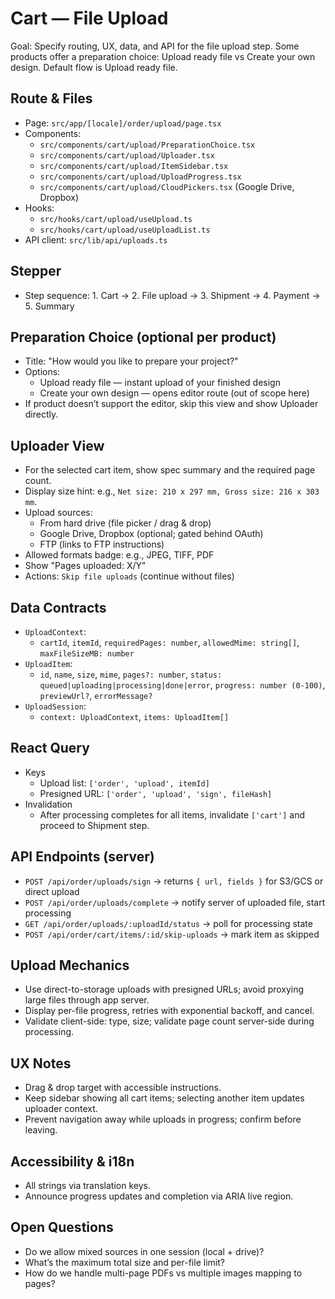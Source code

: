 # Cart — File Upload

Goal: Specify routing, UX, data, and API for the file upload step. Some products offer a preparation choice: Upload ready file vs Create your own design. Default flow is Upload ready file.

## Route & Files

- Page: `src/app/[locale]/order/upload/page.tsx`
- Components:
  - `src/components/cart/upload/PreparationChoice.tsx`
  - `src/components/cart/upload/Uploader.tsx`
  - `src/components/cart/upload/ItemSidebar.tsx`
  - `src/components/cart/upload/UploadProgress.tsx`
  - `src/components/cart/upload/CloudPickers.tsx` (Google Drive, Dropbox)
- Hooks:
  - `src/hooks/cart/upload/useUpload.ts`
  - `src/hooks/cart/upload/useUploadList.ts`
- API client: `src/lib/api/uploads.ts`

## Stepper

- Step sequence: 1. Cart → 2. File upload → 3. Shipment → 4. Payment → 5. Summary

## Preparation Choice (optional per product)

- Title: "How would you like to prepare your project?"
- Options:
  - Upload ready file — instant upload of your finished design
  - Create your own design — opens editor route (out of scope here)
- If product doesn’t support the editor, skip this view and show Uploader directly.

## Uploader View

- For the selected cart item, show spec summary and the required page count.
- Display size hint: e.g., `Net size: 210 x 297 mm, Gross size: 216 x 303 mm`.
- Upload sources:
  - From hard drive (file picker / drag & drop)
  - Google Drive, Dropbox (optional; gated behind OAuth)
  - FTP (links to FTP instructions)
- Allowed formats badge: e.g., JPEG, TIFF, PDF
- Show "Pages uploaded: X/Y"
- Actions: `Skip file uploads` (continue without files)

## Data Contracts

- `UploadContext`:
  - `cartId`, `itemId`, `requiredPages: number`, `allowedMime: string[]`, `maxFileSizeMB: number`
- `UploadItem`:
  - `id`, `name`, `size`, `mime`, `pages?: number`, `status: queued|uploading|processing|done|error`, `progress: number (0-100)`, `previewUrl?`, `errorMessage?`
- `UploadSession`:
  - `context: UploadContext`, `items: UploadItem[]`

## React Query

- Keys
  - Upload list: `['order', 'upload', itemId]`
  - Presigned URL: `['order', 'upload', 'sign', fileHash]`
- Invalidation
  - After processing completes for all items, invalidate `['cart']` and proceed to Shipment step.

## API Endpoints (server)

- `POST /api/order/uploads/sign` → returns `{ url, fields }` for S3/GCS or direct upload
- `POST /api/order/uploads/complete` → notify server of uploaded file, start processing
- `GET /api/order/uploads/:uploadId/status` → poll for processing state
- `POST /api/order/cart/items/:id/skip-uploads` → mark item as skipped

## Upload Mechanics

- Use direct-to-storage uploads with presigned URLs; avoid proxying large files through app server.
- Display per-file progress, retries with exponential backoff, and cancel.
- Validate client-side: type, size; validate page count server-side during processing.

## UX Notes

- Drag & drop target with accessible instructions.
- Keep sidebar showing all cart items; selecting another item updates uploader context.
- Prevent navigation away while uploads in progress; confirm before leaving.

## Accessibility & i18n

- All strings via translation keys.
- Announce progress updates and completion via ARIA live region.

## Open Questions

- Do we allow mixed sources in one session (local + drive)?
- What’s the maximum total size and per-file limit?
- How do we handle multi-page PDFs vs multiple images mapping to pages?
